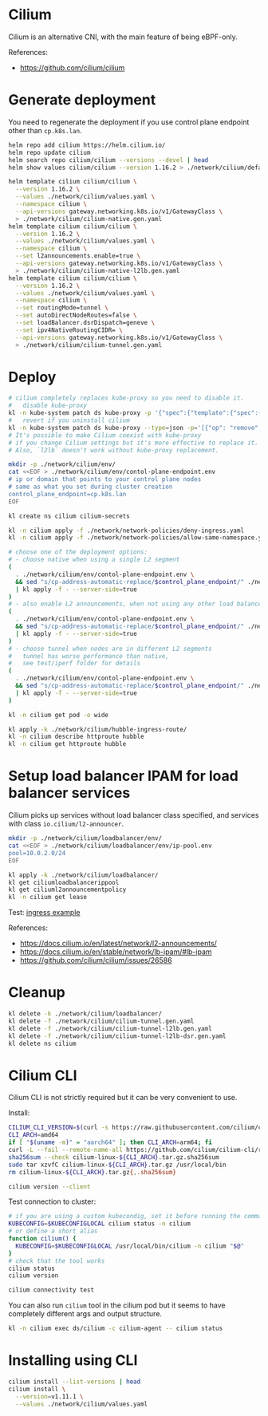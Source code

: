
# Cilium

Cilium is an alternative CNI, with the main feature of being eBPF-only.

References:
- https://github.com/cilium/cilium

# Generate deployment

You need to regenerate the deployment if you use control plane endpoint other than `cp.k8s.lan`.

```bash
helm repo add cilium https://helm.cilium.io/
helm repo update cilium
helm search repo cilium/cilium --versions --devel | head
helm show values cilium/cilium --version 1.16.2 > ./network/cilium/default-values.yaml

helm template cilium cilium/cilium \
  --version 1.16.2 \
  --values ./network/cilium/values.yaml \
  --namespace cilium \
  --api-versions gateway.networking.k8s.io/v1/GatewayClass \
  > ./network/cilium/cilium-native.gen.yaml
helm template cilium cilium/cilium \
  --version 1.16.2 \
  --values ./network/cilium/values.yaml \
  --namespace cilium \
  --set l2announcements.enable=true \
  --api-versions gateway.networking.k8s.io/v1/GatewayClass \
  > ./network/cilium/cilium-native-l2lb.gen.yaml
helm template cilium cilium/cilium \
  --version 1.16.2 \
  --values ./network/cilium/values.yaml \
  --namespace cilium \
  --set routingMode=tunnel \
  --set autoDirectNodeRoutes=false \
  --set loadBalancer.dsrDispatch=geneve \
  --set ipv4NativeRoutingCIDR= \
  --api-versions gateway.networking.k8s.io/v1/GatewayClass \
  > ./network/cilium/cilium-tunnel.gen.yaml
```

# Deploy

```bash
# cilium completely replaces kube-proxy so you need to disable it.
#   disable kube-proxy
kl -n kube-system patch ds kube-proxy -p '{"spec":{"template":{"spec":{"nodeSelector":{"enable-kube-proxy": "true"}}}}}'
#   revert if you uninstall cilium
kl -n kube-system patch ds kube-proxy --type=json -p='[{"op": "remove", "path": "/spec/template/spec/nodeSelector/enable-kube-proxy"}]'
# It's possible to make Cilium coexist with kube-proxy
# if you change Cilium settings but it's more effective to replace it.
# Also, `l2lb` doesn't work without kube-proxy replacement.

mkdir -p ./network/cilium/env/
cat <<EOF > ./network/cilium/env/contol-plane-endpoint.env
# ip or domain that points to your control plane nodes
# same as what you set during cluster creation
control_plane_endpoint=cp.k8s.lan
EOF

kl create ns cilium cilium-secrets

kl -n cilium apply -f ./network/network-policies/deny-ingress.yaml
kl -n cilium apply -f ./network/network-policies/allow-same-namespace.yaml

# choose one of the deployment options:
# - choose native when using a single L2 segment
(
  . ./network/cilium/env/contol-plane-endpoint.env \
  && sed "s/cp-address-automatic-replace/$control_plane_endpoint/" ./network/cilium/cilium-native.gen.yaml \
  | kl apply -f - --server-side=true
)
# - also enable L2 announcements, when not using any other load balancer provider
(
  . ./network/cilium/env/contol-plane-endpoint.env \
  && sed "s/cp-address-automatic-replace/$control_plane_endpoint/" ./network/cilium/cilium-native-l2lb.gen.yaml \
  | kl apply -f - --server-side=true
)
# - choose tunnel when nodes are in different L2 segments
#   tunnel has worse performance than native,
#   see test/iperf folder for details
(
  . ./network/cilium/env/contol-plane-endpoint.env \
  && sed "s/cp-address-automatic-replace/$control_plane_endpoint/" ./network/cilium/cilium-tunnel.gen.yaml \
  | kl apply -f - --server-side=true
)

kl -n cilium get pod -o wide

kl apply -k ./network/cilium/hubble-ingress-route/
kl -n cilium describe httproute hubble
kl -n cilium get httproute hubble
```

# Setup load balancer IPAM for load balancer services

Cilium picks up services without load balancer class specified,
and services with class `io.cilium/l2-announcer`.

```bash
mkdir -p ./network/cilium/loadbalancer/env/
cat <<EOF > ./network/cilium/loadbalancer/env/ip-pool.env
pool=10.0.2.0/24
EOF
```

```bash
kl apply -k ./network/cilium/loadbalancer/
kl get ciliumloadbalancerippool
kl get ciliuml2announcementpolicy
kl -n cilium get lease
```

Test: [ingress example](../../test/ingress/readme.md)

References:
- https://docs.cilium.io/en/latest/network/l2-announcements/
- https://docs.cilium.io/en/stable/network/lb-ipam/#lb-ipam
- https://github.com/cilium/cilium/issues/26586

# Cleanup

```bash
kl delete -k ./network/cilium/loadbalancer/
kl delete -f ./network/cilium/cilium-tunnel.gen.yaml
kl delete -f ./network/cilium/cilium-tunnel-l2lb.gen.yaml
kl delete -f ./network/cilium/cilium-tunnel-l2lb-dsr.gen.yaml
kl delete ns cilium
```

# Cilium CLI

Cilium CLI is not strictly required but it can be very convenient to use.

Install:

```bash
CILIUM_CLI_VERSION=$(curl -s https://raw.githubusercontent.com/cilium/cilium-cli/main/stable.txt)
CLI_ARCH=amd64
if [ "$(uname -m)" = "aarch64" ]; then CLI_ARCH=arm64; fi
curl -L --fail --remote-name-all https://github.com/cilium/cilium-cli/releases/download/${CILIUM_CLI_VERSION}/cilium-linux-${CLI_ARCH}.tar.gz{,.sha256sum}
sha256sum --check cilium-linux-${CLI_ARCH}.tar.gz.sha256sum
sudo tar xzvfC cilium-linux-${CLI_ARCH}.tar.gz /usr/local/bin
rm cilium-linux-${CLI_ARCH}.tar.gz{,.sha256sum}

cilium version --client
```

Test connection to cluster:

```bash
# if you are using a custom kubecondig, set it before running the command
KUBECONFIG=$KUBECONFIGLOCAL cilium status -n cilium
# or define a short alias
function cilium() {
  KUBECONFIG=$KUBECONFIGLOCAL /usr/local/bin/cilium -n cilium "$@"
}
# check that the tool works
cilium status
cilium version

cilium connectivity test
```

You can also run `cilium` tool in the cilium pod
but it seems to have completely different args and output structure.

```bash
kl -n cilium exec ds/cilium -c cilium-agent -- cilium status
```

# Installing using CLI

```bash
cilium install --list-versions | head
cilium install \
  --version=v1.11.1 \
  --values ./network/cilium/values.yaml
```
